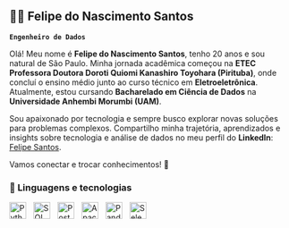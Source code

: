 ## 👨‍💻 Felipe do Nascimento Santos

**`Engenheiro de Dados`**

Olá! Meu nome é **Felipe do Nascimento Santos**, tenho 20 anos e sou natural de São Paulo. Minha jornada acadêmica começou na **ETEC Professora Doutora Doroti Quiomi Kanashiro Toyohara (Pirituba)**, onde concluí o ensino médio junto ao curso técnico em **Eletroeletrônica**. Atualmente, estou cursando **Bacharelado em Ciência de Dados** na **Universidade Anhembi Morumbi (UAM)**.  

Sou apaixonado por tecnologia e sempre busco explorar novas soluções para problemas complexos. Compartilho minha trajetória, aprendizados e insights sobre tecnologia e análise de dados no meu perfil do **LinkedIn**: [Felipe Santos](https://www.linkedin.com/in/felipenasantos/).  

Vamos conectar e trocar conhecimentos! 🚀

### 🤖 Linguagens e tecnologias

<img 
    align="left"
    alt="Python"
    title="Python"
    width="30px"
    style="padding-right: 10px;"
    src="https://cdn.jsdelivr.net/gh/devicons/devicon@latest/icons/python/python-original.svg" 
/>
<img 
    align="left"
    alt="SQL Server"
    title="SQL Server"
    width="30px"
    style="padding-right: 10px;"
    src="https://cdn.jsdelivr.net/gh/devicons/devicon@latest/icons/microsoftsqlserver/microsoftsqlserver-original.svg"
/>
<img 
    align="left"
    alt="PostgreSQL"
    title="PostgreSQL"
    width="30px"
    style="padding-right: 10px;"
    src="https://cdn.jsdelivr.net/gh/devicons/devicon@latest/icons/postgresql/postgresql-original.svg" 
/>
<img 
    align="left"
    alt="Apache Airflow"
    title="Apache Airflow"
    width="30px"
    style="padding-right: 10px;"
    src="https://cdn.jsdelivr.net/gh/devicons/devicon@latest/icons/apacheairflow/apacheairflow-original.svg"
/>
<img 
    align="left"
    alt="Pandas"
    title="Pandas"
    width="30px"
    style="padding-right: 10px;"
    src="https://cdn.jsdelivr.net/gh/devicons/devicon@latest/icons/pandas/pandas-original.svg"
/>
<img 
    align="left"
    alt="Selenium"
    title="Selenium"
    width="30px"
    style="padding-right: 10px;"
    src="https://cdn.jsdelivr.net/gh/devicons/devicon@latest/icons/selenium/selenium-original.svg" 
/>
